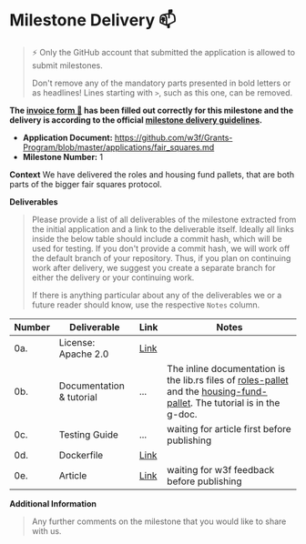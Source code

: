 # Milestone Delivery :mailbox:

> ⚡ Only the GitHub account that submitted the application is allowed to submit milestones. 
> 
> Don't remove any of the mandatory parts presented in bold letters or as headlines! Lines starting with `>`, such as this one, can be removed.

**The [invoice form :pencil:](https://docs.google.com/forms/d/e/1FAIpQLSfmNYaoCgrxyhzgoKQ0ynQvnNRoTmgApz9NrMp-hd8mhIiO0A/viewform) has been filled out correctly for this milestone and the delivery is according to the official [milestone delivery guidelines](https://github.com/w3f/Grants-Program/blob/master/docs/milestone-deliverables-guidelines.md).**  

* **Application Document:** https://github.com/w3f/Grants-Program/blob/master/applications/fair_squares.md
* **Milestone Number:** 1

**Context** 
We have delivered the roles and housing fund pallets, that are both parts of the bigger fair squares protocol.

**Deliverables**
> Please provide a list of all deliverables of the milestone extracted from the initial application and a link to the deliverable itself. Ideally all links inside the below table should include a commit hash, which will be used for testing. If you don't provide a commit hash, we will work off the default branch of your repository. Thus, if you plan on continuing work after delivery, we suggest you create a separate branch for either the delivery or your continuing work. 
> 
> If there is anything particular about any of the deliverables we or a future reader should know, use the respective `Notes` column.

| Number | Deliverable | Link | Notes |
| ------------- | ------------- | ------------- |------------- |
| 0a. | License: Apache 2.0 |[Link](https://github.com/Fair-Squares/fair-squares/blob/main/LICENSE)| | 
| 0b.  | Documentation & tutorial |...| The inline documentation is the lib.rs files of [roles-pallet](https://github.com/Fair-Squares/fair-squares/blob/main/pallets/roles/src/lib.rs) and the [housing-fund-pallet](https://github.com/Fair-Squares/fair-squares/blob/main/pallets/housing_fund/src/lib.rs). The tutorial is in the g-doc.| 
| 0c. | Testing Guide |...| waiting for article first before publishing| 
| 0d. | Dockerfile |[Link](https://github.com/Fair-Squares/fair-squares/blob/main/Dockerfile) | | 
| 0e.  | Article |[Link](https://docs.google.com/document/d/1YT5tLNmcCsrmn4_2W9UHZb1QgTiRo0inVWUUvr8sr5M/edit?usp=sharing)| waiting for w3f feedback before publishing| 


**Additional Information**
> Any further comments on the milestone that you would like to share with us.
